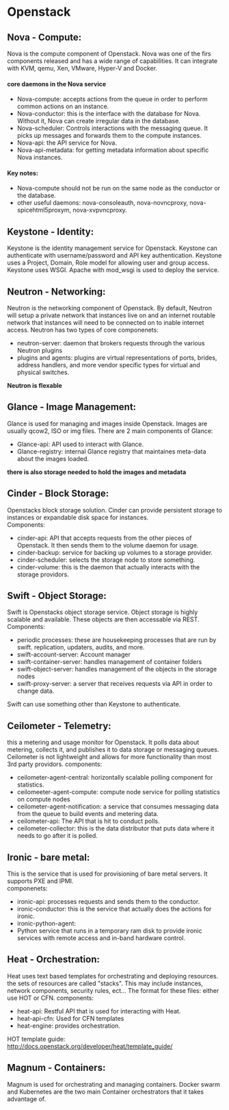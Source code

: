 # Openstack
## Nova - Compute:
Nova is the compute component of Openstack.  Nova was one of the firs components released and has a wide range of capabilities.  It can integrate with KVM, qemu, Xen, VMware, Hyper-V and Docker.  
#### core daemons in the Nova service
* Nova-compute: accepts actions from the queue in order to perform common actions on an instance.
* Nova-conductor: this is the interface with the database for Nova.  Without it, Nova can create irregular data in the database.
* Nova-scheduler: Controls interactions with the messaging queue.  It picks up messages and forwards them to the compute instances.
* Nova-api: the API service for Nova.
* Nova-api-metadata: for getting metadata information about specific Nova instances.

#### Key notes:
* Nova-compute should not be run on the same node as the conductor or the database.
* other useful daemons:  nova-consoleauth, nova-novncproxy, nova-spicehtml5proxym, nova-xvpvncproxy.

## Keystone - Identity:
Keystone is the identity management service for Openstack.  Keystone can authenticate with username/password and API key authentication.  Keystone uses a Project, Domain, Role model for allowing user and group access.  Keystone uses WSGI.  Apache with mod_wsgi is used to deploy the service.

## Neutron - Networking:
Neutron is the networking component of Openstack.  By default, Neutron will setup a private network that instances live on and an internet routable network that instances will need to be connected on to inable internet access.  Neutron has two types of core componenets:
* neutron-server: daemon that brokers requests through the various Neutron plugins
* plugins and agents: plugins are virtual representations of ports, brides, address handlers, and more vendor specific types for virtual and physical switches.

**Neutron is flexable**

## Glance - Image Management:
Glance is used for managing and images inside Openstack.  Images are usually qcow2, ISO or img files.  There are 2 main components of Glance:
* Glance-api: API used to interact with Glance.
* Glance-registry: internal Glance registry that maintaines meta-data about the images loaded.

**there is also storage needed to hold the images and metadata**
## Cinder - Block Storage:
Openstacks block storage solution.  Cinder can provide persistent storage to instances or expandable disk space for instances.  
Components:
* cinder-api:  API that accepts requests from the other pieces of Openstack.  It then sends them to the volume daemon for usage.
* cinder-backup: service for backing up volumes to a storage provider.
* cinder-scheduler: selects the storage node to store something.
* cinder-volume: this is the daemon that actually interacts with the storage providors.

## Swift - Object Storage:
Swift is Openstacks object storage service.  Object storage is highly scalable and available.  These objects are then accessable via REST.  
Components: 
* periodic processes: these are housekeeping processes that are run by swift.  replication, updaters, audits, and more.
* swift-account-server: Account manager
* swift-container-server: handles management of container folders
* swift-object-server: handles management of the objects in the storage nodes
* swift-proxy-server: a server that receives requests via API in order to change data.

Swift can use something other than Keystone to authenticate.

## Ceilometer - Telemetry: 
this a metering and usage monitor for Openstack.  It polls data about metering, collects it, and publishes it to data storage or messaging queues.  Ceilometer is not lightweight and allows for more functionality than most 3rd party providors.
components:
* ceilometer-agent-central: horizontally scalable polling component for statistics.
* ceilomeeter-agent-compute: compute node service for polling statistics on compute nodes
* ceilometer-agent-notification: a service that consumes messaging data from the queue to build events and metering data.
* ceilometer-api:  The API that is hit to conduct polls.
* ceilometer-collector: this is the data distributor that puts data where it needs to go after it is polled.

## Ironic - bare metal:
This is the service that is used for provisioning of bare metal servers.  It supports PXE and IPMI.  
componenets:
* ironic-api: processes requests and sends them to the conductor.
* ironic-conductor: this is the service that actually does the actions for ironic.
* ironic-python-agent:
* Python service that runs in a temporary ram disk to provide ironic services with remote access and in-band hardware control.


## Heat - Orchestration:
Heat uses text based templates for orchestrating and deploying resources.  the sets of resources are called "stacks".  This may include instances, network components, security rules, ect... The format for these files: either use HOT or CFN.
components:
* heat-api: Restful API that is used for interacting with Heat.
* heat-api-cfn: Used for CFN templates
* heat-engine: provides orchestration.

HOT template guide: http://docs.openstack.org/developer/heat/template_guide/

## Magnum - Containers:
Magnum is used for orchestrating and managing containers.  Docker swarm and Kubernetes are the two main Container orchestrators that it takes advantage of.


